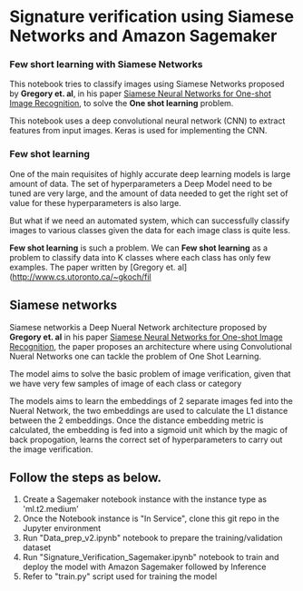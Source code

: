 # Signature verification using Siamese Networks and Amazon Sagemaker

### Few short learning with Siamese Networks
This notebook tries to classify images using Siamese Networks proposed by **Gregory et. al**, in his paper [Siamese Neural Networks for One-shot Image Recognition](http://www.cs.utoronto.ca/~gkoch/files/msc-thesis.pdf), to solve the **One shot learning** problem.

This notebook uses a deep convolutional neural network (CNN) to extract features from input images. Keras is used for implementing the CNN.

### Few shot learning

One of the main requisites of highly accurate deep learning models is large amount of data. The set of hyperparameters a Deep Model need to be tuned are very large, and the amount of data needed to get the right set of value for these hyperparameters is also large.

But what if we need an automated system, which can successfully classify images to various classes given the data for each image class is quite less.

**Few shot learning** is such a problem. We can **Few shot learning** as a problem to classify data into K classes where each class has only few examples. The paper written by [Gregory et. al](http://www.cs.utoronto.ca/~gkoch/fil

## Siamese networks 

Siamese networkis a Deep Nueral Network architecture proposed by **Gregory et. al** in his paper [Siamese Neural Networks for One-shot Image Recognition](http://www.cs.utoronto.ca/~gkoch/files/msc-thesis.pdf), the paper proposes an architecture where using Convolutional Nueral Networks one can tackle the problem of One Shot Learning.

The model aims to solve the basic problem of image verification, given that we have very few samples of image of each class or category

The models aims to learn the embeddings of 2 separate images fed into the Nueral Network, the two embeddings are used to calculate the L1 distance between the 2 embeddings. Once the distance embedding metric is calculated, the embedding is fed into a sigmoid unit which by the magic of back propogation, learns the correct set of hyperparameters to carry out the image verification.

## Follow the steps as below.
1. Create a Sagemaker notebook instance with the instance type as 'ml.t2.medium'
2. Once the Notebook instance is "In Service", clone this git repo in the Jupyter environment
3. Run "Data_prep_v2.ipynb" notebook to prepare the training/validation dataset
4. Run "Signature_Verification_Sagemaker.ipynb" notebook to train and deploy the model with Amazon Sagemaker followed by Inference
5. Refer to "train.py" script used for training the model


